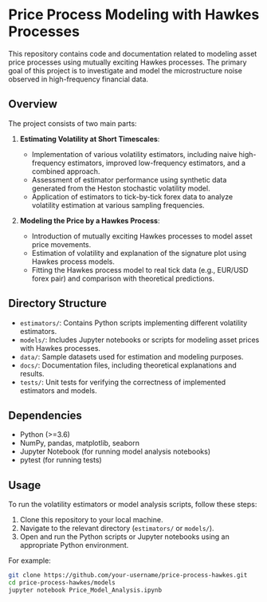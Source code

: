# Price Process Modeling with Hawkes Processes

This repository contains code and documentation related to modeling asset price processes using mutually exciting Hawkes processes. The primary goal of this project is to investigate and model the microstructure noise observed in high-frequency financial data.

## Overview

The project consists of two main parts:

1. **Estimating Volatility at Short Timescales**:
   - Implementation of various volatility estimators, including naive high-frequency estimators, improved low-frequency estimators, and a combined approach.
   - Assessment of estimator performance using synthetic data generated from the Heston stochastic volatility model.
   - Application of estimators to tick-by-tick forex data to analyze volatility estimation at various sampling frequencies.

2. **Modeling the Price by a Hawkes Process**:
   - Introduction of mutually exciting Hawkes processes to model asset price movements.
   - Estimation of volatility and explanation of the signature plot using Hawkes process models.
   - Fitting the Hawkes process model to real tick data (e.g., EUR/USD forex pair) and comparison with theoretical predictions.

## Directory Structure

- `estimators/`: Contains Python scripts implementing different volatility estimators.
- `models/`: Includes Jupyter notebooks or scripts for modeling asset prices with Hawkes processes.
- `data/`: Sample datasets used for estimation and modeling purposes.
- `docs/`: Documentation files, including theoretical explanations and results.
- `tests/`: Unit tests for verifying the correctness of implemented estimators and models.

## Dependencies

- Python (>=3.6)
- NumPy, pandas, matplotlib, seaborn
- Jupyter Notebook (for running model analysis notebooks)
- pytest (for running tests)

## Usage

To run the volatility estimators or model analysis scripts, follow these steps:

1. Clone this repository to your local machine.
2. Navigate to the relevant directory (`estimators/` or `models/`).
3. Open and run the Python scripts or Jupyter notebooks using an appropriate Python environment.

For example:

```bash
git clone https://github.com/your-username/price-process-hawkes.git
cd price-process-hawkes/models
jupyter notebook Price_Model_Analysis.ipynb
